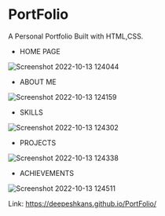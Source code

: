 # PortFolio
A Personal Portfolio Built with HTML,CSS.

- HOME PAGE

![Screenshot 2022-10-13 124044](https://user-images.githubusercontent.com/97501085/195526797-a7b36279-27bd-43bf-b8c2-473510baeb0e.jpg)


- ABOUT ME

![Screenshot 2022-10-13 124159](https://user-images.githubusercontent.com/97501085/195527029-50e3024e-f007-437c-a884-a01ae3173742.jpg)


- SKILLS

![Screenshot 2022-10-13 124302](https://user-images.githubusercontent.com/97501085/195527216-f4621204-dad8-4bb4-a41f-27f5715173b3.jpg)


- PROJECTS

![Screenshot 2022-10-13 124338](https://user-images.githubusercontent.com/97501085/195527344-026747b6-2cc9-44b9-b8d7-3b8e12d0e4e6.jpg)

- ACHIEVEMENTS 

![Screenshot 2022-10-13 124511](https://user-images.githubusercontent.com/97501085/195527669-d313c468-60f5-4215-b7c7-aba31c36d4a3.jpg)

Link: https://deepeshkans.github.io/PortFolio/
